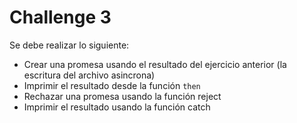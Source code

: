 # Challenge 3

Se debe realizar lo siguiente:  
- Crear una promesa usando el resultado del ejercicio anterior (la escritura del archivo asincrona)
- Imprimir el resultado desde la función ```then```
- Rechazar una promesa usando la función reject
- Imprimir el resultado usando la función catch

